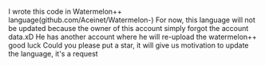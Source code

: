 I wrote this code in Watermelon++ language(github.com/Aceinet/Watermelon-)
For now, this language will not be updated because the owner of this account simply forgot the account data.xD
He has another account where he will re-upload the watermelon++ good luck
Could you please put a star, it will give us motivation to update the language, it's a request
